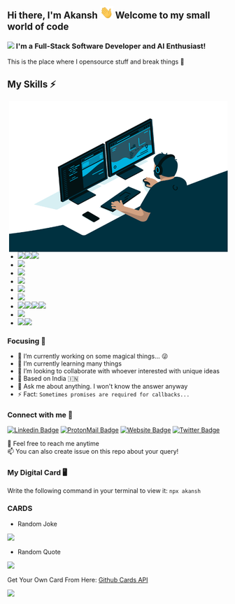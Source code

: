 ## Hi there, I'm Akansh <img src="https://github.com/akanshSirohi/akanshSirohi/blob/main/hi.gif?raw=true" width="30"/> Welcome to my small world of code
### <img src="https://emojis.slackmojis.com/emojis/images/1531849430/4246/blob-sunglasses.gif?1531849430" width="30"/> I'm a Full-Stack Software Developer and AI Enthusiast! 
This is the place where I opensource stuff and break things 🤣

## My Skills ⚡
<img align="right" alt="GIF" src="https://github.com/akanshSirohi/akanshSirohi/blob/main/code.gif?raw=true" width="500" height="345" />

- <img src="https://img.shields.io/badge/HTML5-E34F26?style=for-the-badge&logo=html5&logoColor=white" /><img src="https://img.shields.io/badge/CSS3-1572B6?style=for-the-badge&logo=css3&logoColor=white" /><img src="https://img.shields.io/badge/JavaScript-323330?style=for-the-badge&logo=javascript&logoColor=F7DF1E" />
- <img src="https://img.shields.io/badge/Java-ED8B00?style=for-the-badge&logo=java&logoColor=white" />
- <img src="https://img.shields.io/badge/C%23-239120?style=for-the-badge&logo=c-sharp&logoColor=white" />
- <img src="https://img.shields.io/badge/Android-3DDC84?style=for-the-badge&logo=android&logoColor=white" />
- <img src="https://img.shields.io/badge/React_Native-20232A?style=for-the-badge&logo=react&logoColor=61DAFB" />
- <img src="https://img.shields.io/badge/Electron-2B2E3A?style=for-the-badge&logo=electron&logoColor=9FEAF9" />
- <img src="https://img.shields.io/badge/MongoDB-4EA94B?style=for-the-badge&logo=mongodb&logoColor=white" /><img src="https://img.shields.io/badge/Express.js-000000?style=for-the-badge&logo=express&logoColor=white" /><img src="https://img.shields.io/badge/React-20232A?style=for-the-badge&logo=react&logoColor=61DAFB" /><img src="https://img.shields.io/badge/Node.js-43853D?style=for-the-badge&logo=node-dot-js&logoColor=white" />
- <img src="https://img.shields.io/badge/Python-FFD43B?style=for-the-badge&logo=python&logoColor=darkgreen" />
- <img src="https://img.shields.io/badge/PHP-777BB4?style=for-the-badge&logo=php&logoColor=white" /><img src="https://img.shields.io/badge/Codeigniter-EF4223?style=for-the-badge&logo=codeigniter&logoColor=white" />

### Focusing 🎯

- 🔭 I’m currently working on some magical things... 😜
- 🌱 I’m currently learning many things
- 👯 I’m looking to collaborate with whoever interested with unique ideas
- 📌 Based on India 🇮🇳
- 💬 Ask me about anything. I won't know the answer anyway
- ⚡ Fact: `Sometimes promises are required for callbacks...`

### Connect with me 🤝
[![Linkedin Badge](https://img.shields.io/badge/-akansh--sirohi-0077B5?style=flat&logo=Linkedin&logoColor=white&link=https://www.linkedin.com/in/akansh-sirohi)](https://www.linkedin.com/in/akansh-sirohi)
[![ProtonMail Badge](https://img.shields.io/badge/-akanshsirohi-8B89CC?style=flat&logo=protonmail&logoColor=white&link=mailto:akanshsirohi@protonmail.com)](mailto:akanshsirohi@protonmail.com)
[![Website Badge](https://img.shields.io/badge/-akanshsirohi.herokuapp.com-47CCCC?style=flat&logo=Google-Chrome&logoColor=white&link=https://akanshsirohi.herokuapp.com)](https://akanshsirohi.herokuapp.com)
[![Twitter Badge](https://img.shields.io/badge/-@akansh__sirohi-1ca0f1?style=flat&labelColor=1ca0f1&logo=twitter&logoColor=white&link=https://twitter.com/akansh__sirohi)](https://twitter.com/akansh__sirohi)

💬 Feel free to reach me anytime  <br>
📫 You can also create issue on this repo about your query!

### My Digital Card 🖥️
Write the following command in your terminal to view it: `npx akansh`

### CARDS
- Random Joke
<img src="https://github-cards-api.herokuapp.com/jokes-card?theme=dark" />

- Random Quote
<img src="https://github-cards-api.herokuapp.com/programming-quotes-card" />

Get Your Own Card From Here: [Github Cards API](https://github.com/akanshSirohi/Github-Cards-API)

![](https://komarev.com/ghpvc/?username=akanshSirohi&color=brightgreen&label=Visitors)
